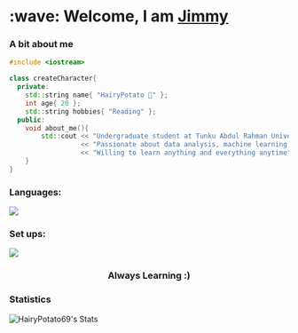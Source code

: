 <h1>
  :wave: Welcome, I am <a href = "https://github.com/HairyPotato69">Jimmy</a>
</h1>

### A bit about me
```c++
#include <iostream>

class createCharacter{
  private:
    std::string name{ "HairyPotato 🥔" };
    int age{ 20 };
    std::string hobbies{ "Reading" };
  public:
    void about_me(){
        std::cout << "Undergraduate student at Tunku Abdul Rahman University pursuing Computer Science."
                  << "Passionate about data analysis, machine learning, and developing impactful projects."
                  << "Willing to learn anything and everything anytime"
    }
}
```
<!--Add your own svg later on-->
<h3 align="left">Languages:</h3>
<p align="left">
  <a href = "https://skillicons.dev">
    <img src = "https://skillicons.dev/icons?i=js,html,css,py,mysql,cpp&perline=3"/>
  </a>
</p>
<h3 align="left">Set ups:</h3>
<p align="left">
  <a href = "https://skillicons.dev">
    <img src = "https://skillicons.dev/icons?i=godot,vscode,visualstudio,obsidian,figma" />
  </a>
</p>
<!--
<p align="left"> 
    <img src="https://raw.githubusercontent.com/devicons/devicon/master/icons/cplusplus/cplusplus-original.svg" alt="cplusplus" width="40" height="40"/> 
    <img src="https://raw.githubusercontent.com/devicons/devicon/master/icons/css3/css3-original-wordmark.svg" alt="css3" width="40" height="40"/> 
    <img src="https://raw.githubusercontent.com/devicons/devicon/master/icons/html5/html5-original-wordmark.svg" alt="html5" width="40" height="40"/> 
    <img src="https://raw.githubusercontent.com/devicons/devicon/master/icons/javascript/javascript-original.svg" alt="javascript" width="40" height="40"/>
    <img src="https://raw.githubusercontent.com/devicons/devicon/master/icons/python/python-original.svg" alt="python" width="40" height="40"/> 
</p>
-->

<h3 align="center">Always Learning :)</h3>

### Statistics
![HairyPotato69's Stats](https://github-readme-stats.vercel.app/api?username=HairyPotato69&theme=vue-dark&show_icons=true&hide_border=false&count_private=true)

